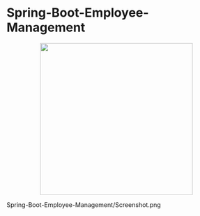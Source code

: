 # Spring-Boot-Employee-Management

<p align="center">
  <img src="Spring-Boot-Employee-Management/Screenshot.png" width="350"/>
</p>
Spring-Boot-Employee-Management/Screenshot.png
